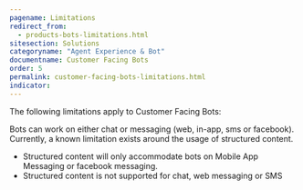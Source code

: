 ```yaml
---
pagename: Limitations
redirect_from:
  - products-bots-limitations.html
sitesection: Solutions
categoryname: "Agent Experience & Bot"
documentname: Customer Facing Bots
order: 5
permalink: customer-facing-bots-limitations.html
indicator:
---
```


The following limitations apply to Customer Facing Bots:

Bots can work on either chat or messaging (web, in-app, sms or facebook). Currently, a known limitation exists around the usage of structured content.

* Structured content will only accommodate bots on Mobile App Messaging or facebook messaging.
* Structured content is not supported for chat, web messaging or SMS

